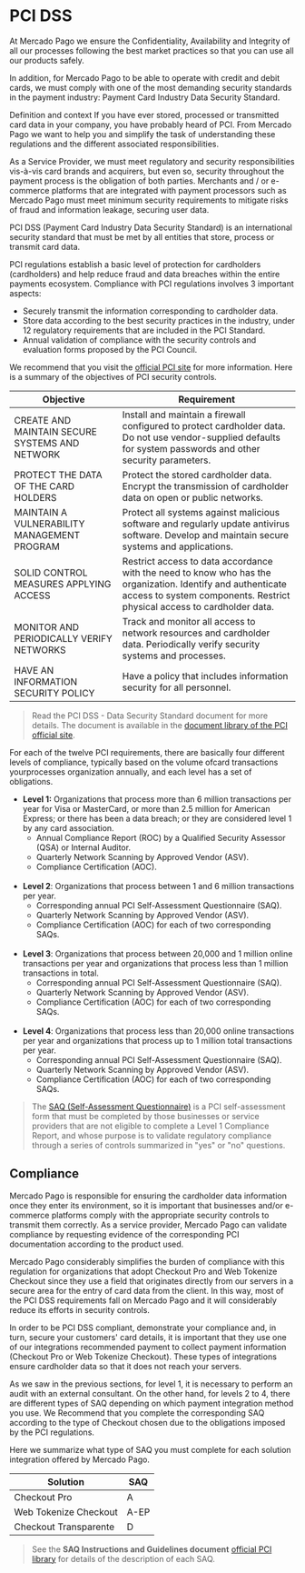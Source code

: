 # PCI DSS

At Mercado Pago we ensure the Confidentiality, Availability and Integrity of all our processes following the best market practices so that you can use all our products safely. 

In addition, for Mercado Pago to be able to operate with credit and debit cards, we must comply with one of the most demanding security standards in the payment industry: Payment Card Industry Data Security Standard.

Definition and context
If you have ever stored, processed or transmitted card data in your company, you have probably heard of PCI. From Mercado Pago we want to help you and simplify the task of understanding these regulations and the different associated responsibilities.

As a Service Provider, we must meet regulatory and security responsibilities vis-à-vis card brands and acquirers, but even so, security throughout the payment process is the obligation of both parties. Merchants and / or e-commerce platforms that are integrated with payment processors such as Mercado Pago must meet minimum security requirements to mitigate risks of fraud and information leakage, securing user data.

PCI DSS (Payment Card Industry Data Security Standard) is an international security standard that must be met by all entities that store, process or transmit card data.

PCI regulations establish a basic level of protection for cardholders (cardholders) and help reduce fraud and data breaches within the entire payments ecosystem. 
Compliance with PCI regulations involves 3 important aspects:
- Securely transmit the information corresponding to cardholder data.
- Store data according to the best security practices in the industry, under 12 regulatory requirements that are included in the PCI Standard.
- Annual validation of compliance with the security controls and evaluation forms proposed by the PCI Council. 

We recommend that you visit the [official PCI site](https://www.pcisecuritystandards.org/) for more information. Here is a summary of the objectives of PCI security controls.

**Objective** | **Requirement**
------------- | ---------------
CREATE AND MAINTAIN SECURE SYSTEMS AND NETWORK | Install and maintain a firewall configured to protect cardholder data. Do not use vendor-supplied defaults for system passwords and other security parameters.|
PROTECT THE DATA OF THE CARD HOLDERS | Protect the stored cardholder data. Encrypt the transmission of cardholder data on open or public networks.
MAINTAIN A VULNERABILITY MANAGEMENT PROGRAM | Protect all systems against malicious software and regularly update antivirus software. Develop and maintain secure systems and applications.
SOLID CONTROL MEASURES APPLYING ACCESS | Restrict access to data accordance with the need to know who has the organization. Identify and authenticate access to system components. Restrict physical access to cardholder data.
MONITOR AND PERIODICALLY VERIFY NETWORKS | Track and monitor all access to network resources and cardholder data. Periodically verify security systems and processes.
HAVE AN INFORMATION SECURITY POLICY | Have a policy that includes information security for all personnel. |

> Read the PCI DSS - Data Security Standard document for more details. The document is available in the [document library of the PCI official site](https://www.pcisecuritystandards.org/document_library).

For each of the twelve PCI requirements, there are basically four different levels of compliance, typically based on the volume ofcard transactions yourprocesses organization annually, and each level has a set of obligations.

* **Level 1:** Organizations that process more than 6 million transactions per year for Visa or MasterCard, or more than 2.5 million for American Express; or there has been a data breach; or they are considered level 1 by any card association.
    * Annual Compliance Report (ROC) by a Qualified Security Assessor (QSA) or Internal Auditor.
    * Quarterly Network Scanning by Approved Vendor (ASV).
    * Compliance Certification (AOC).
    <br>
* **Level 2**: Organizations that process between 1 and 6 million transactions per year.
    * Corresponding annual PCI Self-Assessment Questionnaire (SAQ).
    * Quarterly Network Scanning by Approved Vendor (ASV).
    * Compliance Certification (AOC) for each of two corresponding SAQs.
    <br>
* **Level 3**: Organizations that process between 20,000 and 1 million online transactions per year and organizations that process less than 1 million transactions in total.
    * Corresponding annual PCI Self-Assessment Questionnaire (SAQ).
    * Quarterly Network Scanning by Approved Vendor (ASV).
    * Compliance Certification (AOC) for each of two corresponding SAQs.
    <br>
* **Level 4**: Organizations that process less than 20,000 online transactions per year and organizations that process up to 1 million total transactions per year. 
    * Corresponding annual PCI Self-Assessment Questionnaire (SAQ).
    * Quarterly Network Scanning by Approved Vendor (ASV).
    * Compliance Certification (AOC) for each of two corresponding SAQs.

> The [SAQ (Self-Assessment Questionnaire)](https://www.pcisecuritystandards.org/pci_security/completing_self_assessment) is a PCI self-assessment form that must be completed by those businesses or service providers that are not eligible to complete a Level 1 Compliance Report, and whose purpose is to validate regulatory compliance through a series of controls summarized in "yes" or "no" questions.


## Compliance

Mercado Pago is responsible for ensuring the cardholder data information once they enter its environment, so it is important that businesses and/or e-commerce platforms comply with the appropriate security controls to transmit them correctly. As a service provider, Mercado Pago can validate compliance by requesting evidence of the corresponding PCI documentation according to the product used.

Mercado Pago considerably simplifies the burden of compliance with this regulation for organizations that adopt Checkout Pro and Web Tokenize Checkout since they use a field that originates directly from our servers in a secure area for the entry of card data from the client. In this way, most of the PCI DSS requirements fall on Mercado Pago and it will considerably reduce its efforts in security controls.

In order to be PCI DSS compliant, demonstrate your compliance and, in turn, secure your customers' card details, it is important that they use one of our integrations recommended payment to collect payment information (Checkout Pro or Web Tokenize Checkout). These types of integrations ensure cardholder data so that it does not reach your servers.

As we saw in the previous sections, for level 1, it is necessary to perform an audit with an external consultant. On the other hand, for levels 2 to 4, there are different types of SAQ depending on which payment integration method you use. We Recommend that you complete the corresponding SAQ according to the type of Checkout chosen due to the obligations imposed by the PCI regulations. 

Here we summarize what type of SAQ you must complete for each solution integration offered by Mercado Pago.

**Solution** | **SAQ**
------ | ------
Checkout Pro | A
Web Tokenize Checkout | A-EP
Checkout Transparente | D

> See the **SAQ Instructions and Guidelines document** [official PCI library](https://www.pcisecuritystandards.org/document_library) for details of the description of each SAQ.


